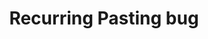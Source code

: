 ---
title: 'Recurring Pasting bug'
redirect_to:
  - 'https://discuss.pencil2d.org/t/recurring-pasting-bug/1202'
---